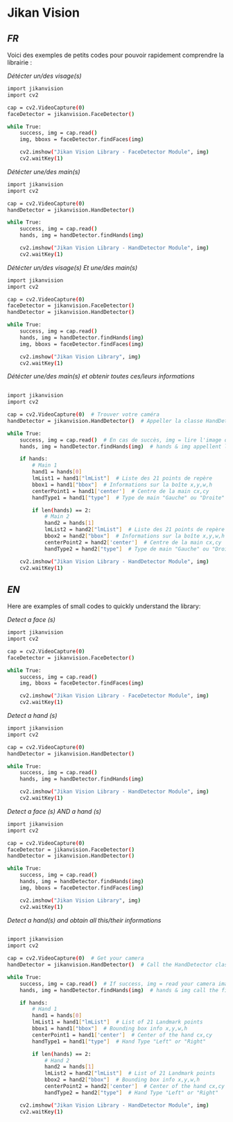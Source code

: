# Jikan Vision
## _FR_

Voici des exemples de petits codes pour pouvoir rapidement comprendre la librairie :

_Détécter un/des visage(s)_

```sh
import jikanvision
import cv2

cap = cv2.VideoCapture(0)
faceDetector = jikanvision.FaceDetector()

while True:
    success, img = cap.read()
    img, bboxs = faceDetector.findFaces(img)

    cv2.imshow("Jikan Vision Library - FaceDetector Module", img)
    cv2.waitKey(1)
```

_Détécter une/des main(s)_
```sh
import jikanvision
import cv2

cap = cv2.VideoCapture(0)
handDetector = jikanvision.HandDetector()

while True:
    success, img = cap.read()
    hands, img = handDetector.findHands(img)

    cv2.imshow("Jikan Vision Library - HandDetector Module", img)
    cv2.waitKey(1)
```

_Détécter un/des visage(s) Et une/des main(s)_
```sh
import jikanvision
import cv2

cap = cv2.VideoCapture(0)
faceDetector = jikanvision.FaceDetector()
handDetector = jikanvision.HandDetector()

while True:
    success, img = cap.read()
    hands, img = handDetector.findHands(img)
    img, bboxs = faceDetector.findFaces(img)

    cv2.imshow("Jikan Vision Library", img)
    cv2.waitKey(1)
```

_Détécter une/des main(s) et obtenir toutes ces/leurs informations_
```sh
  
import jikanvision
import cv2

cap = cv2.VideoCapture(0)  # Trouver votre caméra
handDetector = jikanvision.HandDetector()  # Appeller la classe HandDetector

while True:
    success, img = cap.read()  # En cas de succès, img = lire l'image de caméra
    hands, img = handDetector.findHands(img)  # hands & img appellent la fonction findHands() de HandDetector

    if hands:
        # Main 1
        hand1 = hands[0]
        lmList1 = hand1["lmList"]  # Liste des 21 points de repère
        bbox1 = hand1["bbox"]  # Informations sur la boîte x,y,w,h
        centerPoint1 = hand1['center']  # Centre de la main cx,cy
        handType1 = hand1["type"]  # Type de main "Gauche" ou "Droite"

        if len(hands) == 2:
            # Main 2
            hand2 = hands[1]
            lmList2 = hand2["lmList"]  # Liste des 21 points de repère
            bbox2 = hand2["bbox"]  # Informations sur la boîte x,y,w,h
            centerPoint2 = hand2['center']  # Centre de la main cx,cy
            handType2 = hand2["type"]  # Type de main "Gauche" ou "Droite"

    cv2.imshow("Jikan Vision Library - HandDetector Module", img)
    cv2.waitKey(1)
```

##
##
## _EN_

Here are examples of small codes to quickly understand the library:

_Detect a face (s)_
```sh
import jikanvision
import cv2

cap = cv2.VideoCapture(0)
faceDetector = jikanvision.FaceDetector()

while True:
    success, img = cap.read()
    img, bboxs = faceDetector.findFaces(img)

    cv2.imshow("Jikan Vision Library - FaceDetector Module", img)
    cv2.waitKey(1)
```

_Detect a hand (s)_
```sh
import jikanvision
import cv2

cap = cv2.VideoCapture(0)
handDetector = jikanvision.HandDetector()

while True:
    success, img = cap.read()
    hands, img = handDetector.findHands(img)

    cv2.imshow("Jikan Vision Library - HandDetector Module", img)
    cv2.waitKey(1)
```

_Detect a face (s) AND a hand (s)_
```sh
import jikanvision
import cv2

cap = cv2.VideoCapture(0)
faceDetector = jikanvision.FaceDetector()
handDetector = jikanvision.HandDetector()

while True:
    success, img = cap.read()
    hands, img = handDetector.findHands(img)
    img, bboxs = faceDetector.findFaces(img)

    cv2.imshow("Jikan Vision Library", img)
    cv2.waitKey(1)
```

_Detect a hand(s) and obtain all this/their informations_
```sh
  
import jikanvision
import cv2

cap = cv2.VideoCapture(0)  # Get your camera
handDetector = jikanvision.HandDetector()  # Call the HandDetector class

while True:
    success, img = cap.read()  # If success, img = read your camera image
    hands, img = handDetector.findHands(img)  # hands & img call the findHands() function of HandDetector

    if hands:
        # Hand 1
        hand1 = hands[0]
        lmList1 = hand1["lmList"]  # List of 21 Landmark points
        bbox1 = hand1["bbox"]  # Bounding box info x,y,w,h
        centerPoint1 = hand1['center']  # Center of the hand cx,cy
        handType1 = hand1["type"]  # Hand Type "Left" or "Right"

        if len(hands) == 2:
            # Hand 2
            hand2 = hands[1]
            lmList2 = hand2["lmList"]  # List of 21 Landmark points
            bbox2 = hand2["bbox"]  # Bounding box info x,y,w,h
            centerPoint2 = hand2['center']  # Center of the hand cx,cy
            handType2 = hand2["type"]  # Hand Type "Left" or "Right"

    cv2.imshow("Jikan Vision Library - HandDetector Module", img)
    cv2.waitKey(1)
```

[//]: # (These are reference links used in the body of this note and get stripped out when the markdown processor does its job. There is no need to format nicely because it shouldn't be seen. Thanks SO - http://stackoverflow.com/questions/4823468/store-comments-in-markdown-syntax)

   [dill]: <https://github.com/joemccann/dillinger>
   [git-repo-url]: <https://github.com/joemccann/dillinger.git>
   [john gruber]: <http://daringfireball.net>
   [df1]: <http://daringfireball.net/projects/markdown/>
   [markdown-it]: <https://github.com/markdown-it/markdown-it>
   [Ace Editor]: <http://ace.ajax.org>
   [node.js]: <http://nodejs.org>
   [Twitter Bootstrap]: <http://twitter.github.com/bootstrap/>
   [jQuery]: <http://jquery.com>
   [@tjholowaychuk]: <http://twitter.com/tjholowaychuk>
   [express]: <http://expressjs.com>
   [AngularJS]: <http://angularjs.org>
   [Gulp]: <http://gulpjs.com>

   [PlDb]: <https://github.com/joemccann/dillinger/tree/master/plugins/dropbox/README.md>
   [PlGh]: <https://github.com/joemccann/dillinger/tree/master/plugins/github/README.md>
   [PlGd]: <https://github.com/joemccann/dillinger/tree/master/plugins/googledrive/README.md>
   [PlOd]: <https://github.com/joemccann/dillinger/tree/master/plugins/onedrive/README.md>
   [PlMe]: <https://github.com/joemccann/dillinger/tree/master/plugins/medium/README.md>
   [PlGa]: <https://github.com/RahulHP/dillinger/blob/master/plugins/googleanalytics/README.md>
